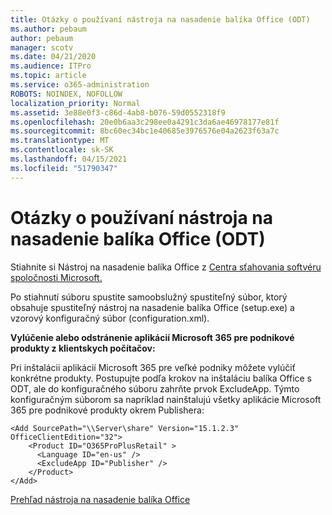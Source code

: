 ```yaml
---
title: Otázky o používaní nástroja na nasadenie balíka Office (ODT)
ms.author: pebaum
author: pebaum
manager: scotv
ms.date: 04/21/2020
ms.audience: ITPro
ms.topic: article
ms.service: o365-administration
ROBOTS: NOINDEX, NOFOLLOW
localization_priority: Normal
ms.assetid: 3e88e0f3-c86d-4ab8-b076-59d0552318f9
ms.openlocfilehash: 20e0b6aa3c298ee0a4291c3da6ae46978177e81f
ms.sourcegitcommit: 8bc60ec34bc1e40685e3976576e04a2623f63a7c
ms.translationtype: MT
ms.contentlocale: sk-SK
ms.lasthandoff: 04/15/2021
ms.locfileid: "51790347"
---
```

# <a name="questions-about-how-to-use-the-office-deployment-tool-odt"></a>Otázky o používaní nástroja na nasadenie balíka Office (ODT)

Stiahnite si Nástroj na nasadenie balíka Office z [Centra sťahovania softvéru spoločnosti Microsoft.](https://go.microsoft.com/fwlink/p/?LinkID=626065)
  
Po stiahnutí súboru spustite samoobslužný spustiteľný súbor, ktorý obsahuje spustiteľný nástroj na nasadenie balíka Office (setup.exe) a vzorový konfiguračný súbor (configuration.xml).
  
 **Vylúčenie alebo odstránenie aplikácií Microsoft 365 pre podnikové produkty z klientskych počítačov:**
  
Pri inštalácii aplikácií Microsoft 365 pre veľké podniky môžete vylúčiť konkrétne produkty. Postupujte podľa krokov na inštaláciu balíka Office s ODT, ale do konfiguračného súboru zahrňte prvok ExcludeApp. Týmto konfiguračným súborom sa napríklad nainštalujú všetky aplikácie Microsoft 365 pre podnikové produkty okrem Publishera:
  
```
<Add SourcePath="\\Server\share" Version="15.1.2.3" OfficeClientEdition="32">
    <Product ID="O365ProPlusRetail" >
      <Language ID="en-us" />
      <ExcludeApp ID="Publisher" />
    </Product>
</Add>
```

[Prehľad nástroja na nasadenie balíka Office](https://docs.microsoft.com/deployoffice/overview-office-deployment-tool)
  

